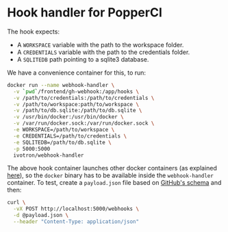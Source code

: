 # Hook handler for PopperCI

The hook expects:

  * A `WORKSPACE` variable with the path to the workspace folder.
  * A `CREDENTIALS` variable with the path to the credentials folder.
  * A `SQLITEDB` path pointing to a sqlite3 database.

We have a convenience container for this, to run:

```bash
docker run --name webhook-handler \
  -v `pwd`/frontend/gh-webhook:/app/hooks \
  -v /path/to/credentials:/path/to/credentials \
  -v /path/to/workspace:path/to/workspace \
  -v /path/to/db.sqlite:/path/to/db.sqlite \
  -v /usr/bin/docker:/usr/bin/docker \
  -v /var/run/docker.sock:/var/run/docker.sock \
  -e WORKSPACE=/path/to/workspace \
  -e CREDENTIALS=/path/to/credentials \
  -e SQLITEDB=/path/to/db.sqlite \
  -p 5000:5000
  ivotron/webhook-handler
```

The above hook container launches other docker containers (as 
explained 
[here](https://jpetazzo.github.io/2015/09/03/do-not-use-docker-in-docker-for-ci/)), 
so the `docker` binary has to be available inside the 
`webhook-handler` container. To test, create a `payload.json` file 
based on [GitHub's 
schema](https://developer.github.com/v3/activity/events/types/#pushevent) 
and then:

```bash
curl \
  -vX POST http://localhost:5000/webhooks \
  -d @payload.json \
  --header "Content-Type: application/json"
```
